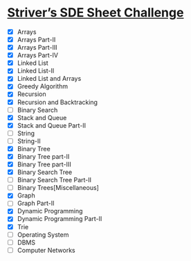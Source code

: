 # [Striver’s SDE Sheet Challenge](https://takeuforward.org/interviews/strivers-sde-sheet-challenge-2023/)

- [x] Arrays
- [x] Arrays Part-II
- [x] Arrays Part-III
- [x] Arrays Part-IV
- [x] Linked List
- [x] Linked List-II
- [x] Linked List and Arrays
- [x] Greedy Algorithm
- [x] Recursion
- [x] Recursion and Backtracking
- [ ] Binary Search
- [x] Stack and Queue
- [x] Stack and Queue Part-II
- [ ] String
- [ ] String-II
- [x] Binary Tree
- [x] Binary Tree part-II
- [x] Binary Tree part-III
- [x] Binary Search Tree
- [ ] Binary Search Tree Part-II
- [ ] Binary Trees[Miscellaneous]
- [x] Graph
- [ ] Graph Part-II
- [x] Dynamic Programming
- [x] Dynamic Programming Part-II
- [x] Trie
- [ ] Operating System
- [ ] DBMS
- [ ] Computer Networks
